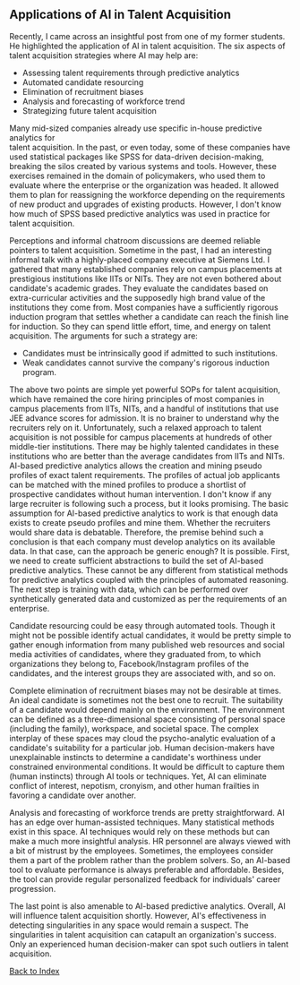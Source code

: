 ## Applications of AI in Talent Acquisition

Recently, I came across an insightful post from one of my former students. He highlighted the 
application of AI in talent acquisition. The six aspects of talent acquisition strategies 
where AI may help are:
- Assessing talent requirements through predictive analytics
- Automated candidate resourcing
- Elimination of recruitment biases
- Analysis and forecasting of workforce trend
- Strategizing future talent acquisition

Many mid-sized companies already use specific in-house predictive analytics for  
talent acquisition. In the past, or even today, some of these companies have used statistical packages
like SPSS for data-driven decision-making, breaking the silos created by various systems and tools. 
However, these exercises remained in the domain of policymakers, who used them to evaluate where
the enterprise or the organization was headed. It allowed them to plan for reassigning the workforce
depending on the requirements of new product and upgrades of existing products. However, I don't 
know how much of SPSS based predictive analytics was used in practice for talent acquisition. 

Perceptions and informal chatroom discussions are deemed reliable pointers to talent acquisition. 
Sometime in the past, I had an interesting informal talk with a highly-placed company executive at 
Siemens Ltd. I gathered that many established companies rely on campus placements at prestigious 
institutions like IITs or NITs. They are not even bothered about candidate's academic grades. 
They evaluate the candidates based on extra-curricular activities and the supposedly high brand 
value of the institutions they come from. Most companies have a sufficiently rigorous induction 
program that settles whether a candidate can reach the finish line for induction. So they can 
spend little effort, time, and energy on talent acquisition. The arguments for such a strategy are:
- Candidates must be intrinsically good if admitted to such institutions.
- Weak candidates cannot survive the company's rigorous induction program.

The above two points are simple yet powerful SOPs for talent acquisition, which have remained
the core hiring principles of most companies in campus placements from IITs,  NITs, and a handful of 
institutions that use JEE advance scores for admission. It is no brainer to understand why the
recruiters rely on it. Unfortunately, such a relaxed approach to talent acquisition is not possible
for campus placements at hundreds of other middle-tier institutions. There may be highly talented 
candidates in these institutions who are better than the average candidates from IITs and NITs. 
AI-based predictive analytics allows the creation and mining pseudo profiles of exact talent 
requirements. The profiles of actual job applicants can be matched with the mined profiles to produce
a shortlist of prospective candidates without human intervention. I don't know if any large 
recruiter is following such a process, but it looks promising. The basic assumption for AI-based 
predictive analytics to work is that enough data exists to create pseudo profiles and mine them. 
Whether the recruiters would share data is debatable. Therefore, the 
premise behind such a conclusion is that each company must develop analytics on its available 
data. In that case, can the approach be generic enough? It is possible. First, we need 
to create sufficient abstractions to build the set of AI-based predictive analytics. These
cannot be any different from statistical methods for predictive analytics coupled with the principles 
of automated reasoning. The next step is training with data, which can be performed over synthetically
generated data and customized as per the requirements of an enterprise. 

Candidate resourcing could be easy through automated tools. Though it might not be possible 
identify actual candidates, it would be pretty simple to gather enough information from
many published web resources and social media activities of candidates, where they graduated from, 
to which organizations they belong to, Facebook/Instagram profiles of the candidates, and the 
interest groups they are associated with, and so on. 

Complete elimination of recruitment biases may not be desirable at times. An ideal candidate is 
sometimes not the best one to recruit. The suitability of a candidate would depend mainly on
the environment. The environment can be defined as a three-dimensional space consisting of personal 
space (including the family), workspace, and societal space. The complex interplay of 
these spaces may cloud the psycho-analytic evaluation of a candidate's suitability for a particular job.
Human decision-makers have unexplainable instincts to determine a candidate's worthiness under
constrained environmental conditions. It would be difficult to capture them (human instincts) through 
AI tools or techniques. Yet, AI can eliminate conflict of interest, nepotism, 
cronyism, and other human frailties in favoring a candidate over another.

Analysis and forecasting of workforce trends are pretty straightforward. AI has an edge over 
human-assisted techniques. Many statistical methods exist in this space. AI techniques would rely
on these methods but can make a much more insightful analysis. HR personnel are always viewed with a 
bit of mistrust by the employees. Sometimes, the employees consider them a part of the problem rather 
than the problem solvers. So, an AI-based tool to evaluate performance is always 
preferable and affordable. Besides, the tool can provide regular personalized feedback for
individuals' career progression.

The last point is also amenable to AI-based predictive analytics. Overall, AI will
influence talent acquisition shortly. However, AI's effectiveness in detecting 
singularities in any space would remain a suspect. The singularities in talent 
acquisition can catapult an organization's success. Only an experienced human decision-maker 
can spot such outliers in talent acquisition.

[Back to Index](../index.md)
